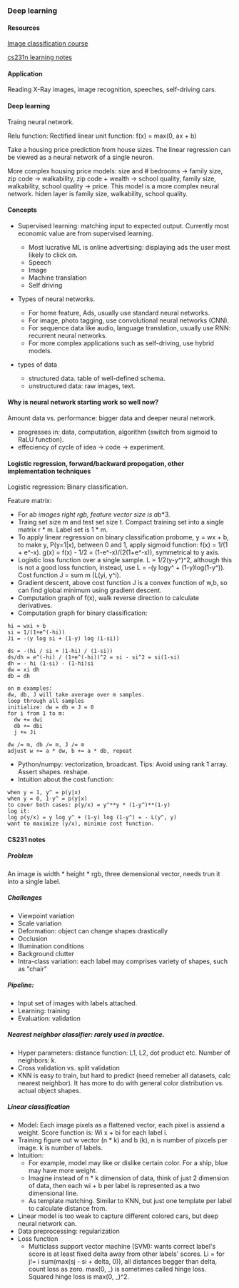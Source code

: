 ### Deep learning
#### Resources
[Image classification course](https://cs231n.github.io/)

[cs231n learning notes](#cs231n)

#### Application
Reading X-Ray images, image recognition, speeches, self-driving cars.


#### Deep learning
Traing neural network.

Relu function: Rectified linear unit function:
f(x) = max(0, ax + b)

Take a housing price prediction from house sizes. The linear regression
can be viewed as a neural network of a single neuron.

More complex housing price models: size and # bedrooms -> family size, zip code -> walkability,
zip code + wealth -> school quality, family size, walkability, school quality -> price.
This model is a more complex neural network. hiden layer is family size, walkability, school quality.

#### Concepts
* Supervised learning: matching input to expected output.
Currently most economic value are from supervised learning.
    * Most lucrative ML is online advertising: displaying ads the user most likely to click on.
    * Speech
    * Image
    * Machine translation
    * Self driving

* Types of neural networks.
    * For home feature, Ads, usually use standard neural networks.
    * For image, photo tagging, use convolutional neural networks (CNN).
    * For sequence data like audio, language translation, usually use RNN: recurrent neural networks.
    * For more complex applications such as self-driving, use hybrid models.

* types of data
    * structured data. table of well-defined schema.
    * unstructured data: raw images, text.

#### Why is neural network starting work so well now?
Amount data vs. performance: bigger data and deeper neural network.
* progresses in: data, computation, algorithm (switch from sigmoid to RaLU function).
* effeciency of cycle of idea -> code -> experiment.

#### Logistic regression, forward/backward propogation, other implementation techniques

Logistic regression: Binary classification.

Feature matrix:
* For a*b images right rgb, feature vector size is a*b*3.
* Traing set size m and test set size t. Compact training set into a single matrix r * m.
Label set is 1 * m.
* To apply linear regression on binary classification probome, y = wx + b, to make y,
P(y=1|x), between 0 and 1, apply sigmoid function: f(x) = 1/(1 + e^-x). g(x) = f(x) - 1/2 =
(1-e^-x)/(2(1+e^-x)), symmetrical to y axis.
* Logistic loss function over a single sample. L = 1/2(y-y^)^2, although this is not a good loss
function, instead, use L = -(y logy^ + (1-y)log(1-y^)). Cost function J = sum m (L(yi, y^i).
* Gradient descent, above cost function J is a convex function of w,b, so can find global minimum
using gradient descent.
* Computation graph of f(x), walk reverse direction to calculate derivatives.
* Computation graph for binary classification:

```
hi = wxi + b
si = 1/(1+e^(-hi))
Ji = -(y log si + (1-y) log (1-si))

ds = -(hi / si + (1-hi) / (1-si))
ds/dh = e^(-hi) / (1+e^(-hi))^2 = si - si^2 = si(1-si)
dh = - hi (1-si) - (1-hi)si
dw = xi dh
db = dh

on m examples:
dw, db, J will take average over m samples.
loop through all samples
initialize: dw = db = J = 0
for i from 1 to m:
  dw += dwi
  db += dbi
  j += Ji

dw /= m, db /= m, J /= m
adjust w += a * dw, b += a * db, repeat
```
* Python/numpy: vectorization, broadcast. Tips: Avoid using rank 1 array. Assert shapes. reshape.
* Intuition about the cost function:
```
when y = 1, y^ = p(y|x)
when y = 0, 1-y^ = p(y|x)
to cover both cases: p(y/x) = y^**y * (1-y^)**(1-y)
log it:
log p(y/x) = y log y^ + (1-y) log (1-y^) = - L(y^, y)
want to maximize (y/x), minimie cost function.
```




#### <a name="cs231n"></a> CS231 notes
##### Problem
 An image is width * height * rgb, three demensional vector,
needs trun it into a single label.

##### Challenges
* Viewpoint variation
* Scale variation
* Deformation: object can change shapes drastically
* Occlusion
* Illumination conditions
* Background clutter
* Intra-class variation: each label may comprises variety of shapes, such as "chair"

##### Pipeline:
* Input set of images with labels attached.
* Learning: training
* Evaluation: validation

##### Nearest neighbor classifier: rarely used in practice.
* Hyper parameters: distance function: L1, L2, dot product etc. Number of neighbors: k.
* Cross validation vs. split validation
* KNN is easy to train, but hard to predict (need remeber all datasets, calc nearest neighbor). It has more to do with
general color distribution vs. actual object shapes.

##### Linear classification
* Model: Each image pixels as a flattened vector, each pixel is assiend a weight. Score function
is: Wi x + bi for each label i.
* Training figure out w vector (n * k) and b (k), n is number of pixcels per image. k is number of labels.
* Intuition:
    * For example, model may like or dislike certain color. For a ship, blue may have more weight.
    * Imagine instead of n * k dimension of data, think of just 2 dimension of data, then each
    wi + b per label is represented as a two dimensional line.
    * As template matching. Similar to KNN, but just one template per label to calculate distance from.
* Linear model is too weak to capture different colored cars, but deep neural network can.
* Data preprocessing: regularization
* Loss function
    * Multiclass support vector machine (SVM): wants correct label's score is at least fixed delta
    away from other labels' scores. Li = for j!= i sum(max(sj - si + delta, 0)), all distances begger
    than delta, count loss as zero. max(0, _) is sometimes called hinge loss. Squared hinge loss is
    max(0, _)^2.